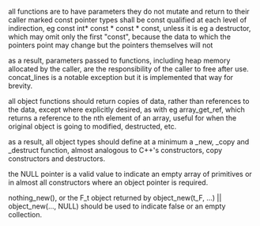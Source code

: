 all functions are to have parameters they do not mutate and return to their caller marked const
pointer types shall be const qualified at each level of indirection, eg const int* const * const * const, unless it is eg a destructor, which may omit only the first "const", because the data to which the pointers point may change but the pointers themselves will not

as a result, parameters passed to functions, including heap memory allocated by the caller, are the responsibility of the caller to free after use.
concat_lines is a notable exception but it is implemented that way for brevity.

all object functions should return copies of data, rather than references to the data, except where explicitly desired, as with eg array_get_ref, which returns a reference to the nth element of an array, useful for when the original object is going to modified, destructed, etc.

as a result, all object types should define at a minimum a _new, _copy and _destruct function, almost analogous to C++'s constructors, copy constructors and destructors.

the NULL pointer is a valid value to indicate an empty array of primitives or in almost all constructors where an object pointer is required.

nothing_new(), or the F_t object returned by object_new(t_F, ...) || object_new(..., NULL) should be used to indicate false or an empty collection.

